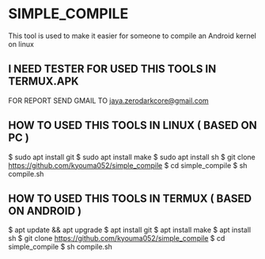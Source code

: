 # SIMPLE_COMPILE #
This tool is used to make it easier for someone to compile an Android kernel on linux 

## I NEED TESTER FOR USED THIS TOOLS IN TERMUX.APK 
FOR REPORT SEND GMAIL TO jaya.zerodarkcore@gmail.com

## HOW TO USED THIS TOOLS IN LINUX ( BASED ON PC )
$ sudo apt install git
$ sudo apt install make
$ sudo apt install sh
$ git clone https://github.com/kyouma052/simple_compile
$ cd simple_compile
$ sh compile.sh

## HOW TO USED THIS TOOLS IN TERMUX ( BASED ON ANDROID )
$ apt update && apt upgrade
$ apt install git
$ apt install make
$ apt install sh
$ git clone https://github.com/kyouma052/simple_compile
$ cd simple_compile
$ sh compile.sh

